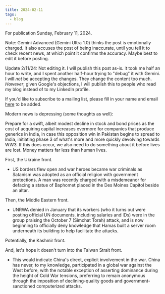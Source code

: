 ```yaml
---
title: 2024-02-11
tags:
  - blog
---
```

For publication Sunday, February 11, 2024.

Note: Gemini Advanced (Gemini Ultra 1.0) thinks the post is emotionally charged. It also accuses the post of being inaccurate, until you tell it to check recent news, at which point it confirms the accuracy. Maybe best to edit it before posting.

Update 2/11/24: Not editing it. I will publish this post as-is. It took me half an hour to write, and I spent another half-hour trying to "debug" it with Gemini. I will *not* be accepting the changes. They change the content too much. *However*, given Google's objections, I will publish this to people who read my blog instead of to my LinkedIn profile.

If you'd like to subscribe to a mailing list, please fill in your name and email [here](https://www.smolkin.org/contact.html) to be added.

Modern news is depressing (some thoughts as well):


Prepare for a swift, albeit modest decline in stock and bond prices as the cost of acquiring capital increases evermore for companies that produce generics in India, in case this opposition win in Pakistan begins to spread to India, initiating phase 3 of what's more and more quickly devolving towards WW3. If this does occur, we also need to do something about it before lives are lost. Money matters far less than human lives.


First, the Ukraine front.
- US borders flew open and war heroes became war criminals as Satanism was adopted as an official religion with government protections. A man was recently charged with a misdemeanor for defacing a statue of Baphomet placed in the Des Moines Capitol beside an altar.


Then, the Middle Eastern front.
- UNRWA denied in January that its workers (who it turns out were posting official UN documents, including salaries and IDs) were in the group praising the October 7 (Simchat Torah) attack, and is now beginning to officially deny knowledge that Hamas built a server room underneath its building to help facilitate the attacks.


Potentially, the Kashmir front.


And, let's hope it doesn't turn into the Taiwan Strait front.
- This would indicate China's direct, explicit involvement in the war. China has never, to my knowledge, participated in a global war against the West before, with the notable exception of asserting dominance during the height of Cold War tensions, preferring to remain anonymous through the imposition of declining-quality goods and government-sanctioned computerized attacks.